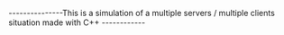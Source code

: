 ---------------This is a simulation of a multiple servers / multiple clients situation made with C++ ------------
